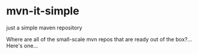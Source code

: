# mvn-it-simple
just a simple maven repository

Where are all of the small-scale mvn repos that are ready out of the box?... Here's one...
